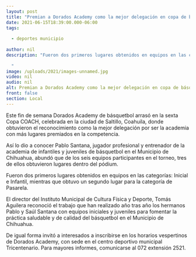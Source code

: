 ```yaml
---
layout: post
title: "Premian a Dorados Academy como la mejor delegación en copa de básquetbol"
date: 2021-06-15T18:39:00.000-06:00
tags:
  
  - deportes municipio
  
author: nil
description: "Fueron dos primeros lugares obtenidos en equipos en las categorías: Inicial e Infantil, mientras que obtuvo un segundo lugar para la categoría de Pasarela.   "
image: /uploads/2021/images-unnamed.jpg
video: nil
audio: nil
alt: Premian a Dorados Academy como la mejor delegación en copa de básquetbol
front: false
section: Local
---
```


Este fin de semana Dorados Academy de básquetbol arrasó en la sexta Copa COACH, celebrada en la ciudad de Saltillo, Coahuila, donde obtuvieron el reconocimiento como la mejor delegación por ser la academia con más lugares premiados en la competencia.

 

Así lo dio a conocer Pablo Santana, jugador profesional y entrenador de la academia de infantiles y juveniles de básquetbol en el Municipio de Chihuahua, abundó que de los seis equipos participantes en el torneo, tres de ellos obtuvieron lugares dentro del pódium.

 

Fueron dos primeros lugares obtenidos en equipos en las categorías: Inicial e Infantil, mientras que obtuvo un segundo lugar para la categoría de Pasarela.

 

El director del Instituto Municipal de Cultura Física y Deporte, Tomás Aguilera reconoció el trabajo que han realizado año tras año los hermanos Pablo y Saúl Santana con equipos iniciales y juveniles para fomentar la práctica saludable y de calidad del básquetbol en el Municipio de Chihuahua.

 

De igual forma invitó a interesados a inscribirse en los horarios vespertinos de Dorados Academy, con sede en el centro deportivo municipal Tricentenario. Para mayores informes, comunicarse al 072 extensión 2521.